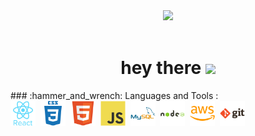 <div id="header" align="center">
    <img src="https://media.giphy.com/media/M9gbBd9nbDrOTu1Mqx/giphy.gif" width="100"/>
    <!-- <div id="badges">
        <a href="your-linkedin-URL">
            <img src="https://img.shields.io/badge/LinkedIn-blue?style=for-the-badge&logo=linkedinlogoColor=white" alt="LinkedIn Badge"/>
        </a>
        <a href="your-linkedin-URL">
            <img src="https://img.shields.io/badge/YouTube-red?style=for-the-badge&logo=youtube&logoColor=white" alt="Youtube Badge"/>
        </a>
        <a href="your-linkedin-URL">
            <img src="https://img.shields.io/badge/Twitter-blue?style=for-the-badge&logo=twitter&logoColor=white" alt="Twitter Badge"/>
        </a>
    </div> -->
    <div>
    <img src="https://komarev.com/ghpvc/?username=igor-magno&style=flat-square&color=blue" alt=""/>
    </div>
    <h1>
    hey there
        <img src="https://media.giphy.com/media/hvRJCLFzcasrR4ia7z/giphy.gif" width="30px"/>
    </h1>
</div>
### :hammer_and_wrench: Languages and Tools :
<div>
  <img src="https://github.com/devicons/devicon/blob/master/icons/react/react-original-wordmark.svg" title="React" alt="React" width="40" height="40"/>&nbsp;
  <img src="https://github.com/devicons/devicon/blob/master/icons/css3/css3-plain-wordmark.svg"  title="CSS3" alt="CSS" width="40" height="40"/>&nbsp;
  <img src="https://github.com/devicons/devicon/blob/master/icons/html5/html5-original.svg" title="HTML5" alt="HTML" width="40" height="40"/>&nbsp;
  <img src="https://github.com/devicons/devicon/blob/master/icons/javascript/javascript-original.svg" title="JavaScript" alt="JavaScript" width="40" height="40"/>&nbsp;
  <img src="https://github.com/devicons/devicon/blob/master/icons/mysql/mysql-original-wordmark.svg" title="MySQL"  alt="MySQL" width="40" height="40"/>&nbsp;
  <img src="https://github.com/devicons/devicon/blob/master/icons/nodejs/nodejs-original-wordmark.svg" title="NodeJS" alt="NodeJS" width="40" height="40"/>&nbsp;
  <img src="https://github.com/devicons/devicon/blob/master/icons/amazonwebservices/amazonwebservices-plain-wordmark.svg" title="AWS" alt="AWS" width="40" height="40"/>&nbsp;
  <img src="https://github.com/devicons/devicon/blob/master/icons/git/git-original-wordmark.svg" title="Git" **alt="Git" width="40" height="40"/>
</div>

